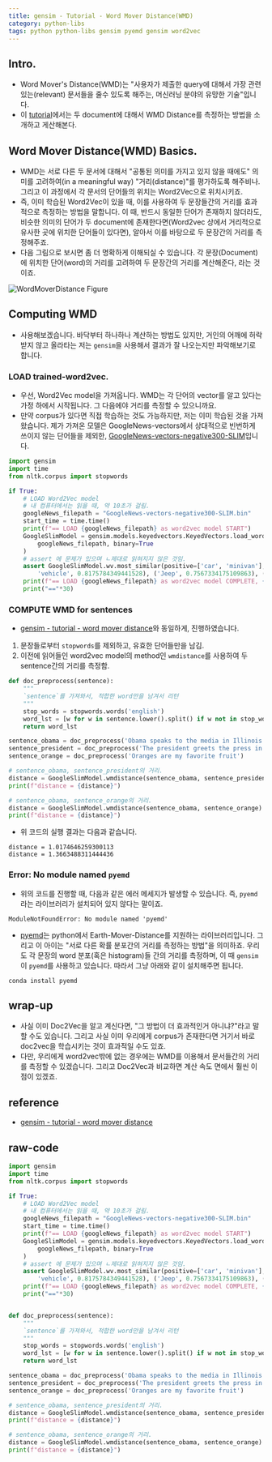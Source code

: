 ```yaml
---
title: gensim - Tutorial - Word Mover Distance(WMD)
category: python-libs
tags: python python-libs gensim pyemd gensim word2vec
---
```


## Intro. 

- Word Mover's Distance(WMD)는 "사용자가 제출한 query에 대해서 가장 관련있는(relevant) 문서들을 줄수 있도록 해주는, 머신러닝 분야의 유망한 기술"입니다.
- 이 [tutorial](https://radimrehurek.com/gensim/auto_examples/tutorials/run_wmd.html#sphx-glr-auto-examples-tutorials-run-wmd-py)에서는 두 document에 대해서 WMD Distance를 측정하는 방법을 소개하고 게산해본다. 

## Word Mover Distance(WMD) Basics. 

- WMD는 서로 다른 두 문서에 대해서 "공통된 의미를 가지고 있지 않을 때에도" 의미를 고려하여(in a meaningful way) "거리(distance)"를 평가하도록 해주비나. 그리고 이 과정에서 각 문서의 단어들의 위치는 Word2Vec으로 위치시키죠. 
- 즉, 이미 학습된 Word2Vec이 있을 때, 이를 사용하여 두 문장들간의 거리를 효과적으로 측정하는 방법을 말합니다. 이 때, 반드시 동일한 단어가 존재하지 않더라도, 비슷한 의미의 단어가 두 document에 존재한다면(Word2vec 상에서 거리적으로 유사한 곳에 위치한 단어들이 있다면), 알아서 이를 바탕으로 두 문장간의 거리를 측정해주죠.
- 다음 그림으로 보시면 좀 더 명확하게 이해되실 수 있습니다. 각 문장(Document)에 위치한 단어(word)의 거리를 고려하여 두 문장간의 거리를 계산해준다, 라는 것이죠. 

![WordMoverDistance Figure](https://media.springernature.com/original/springer-static/image/chp%3A10.1007%2F978-981-13-6661-1_23/MediaObjects/480607_1_En_23_Fig2_HTML.png)

## Computing WMD 

- 사용해보겠습니다. 바닥부터 하나하나 계산하는 방법도 있지만, 거인의 어깨에 허락받지 않고 올라타는 저는 `gensim`을 사용해서 결과가 잘 나오는지만 파악해보기로 합니다.

### LOAD trained-word2vec.

- 우선, Word2Vec model을 가져옵니다. WMD는 각 단어의 vector를 알고 있다는 가정 하에서 시작됩니다. 그 다음에야 거리를 측정할 수 있으니까요. 
- 만약 corpus가 있다면 직접 학습하는 것도 가능하지만, 저는 이미 학습된 것을 가져왔습니다. 제가 가져온 모델은 GoogleNews-vectors에서 상대적으로 빈번하게 쓰이지 않는 단어들을 제외한, [GoogleNews-vectors-negative300-SLIM](https://github.com/eyaler/word2vec-slim/blob/master/GoogleNews-vectors-negative300-SLIM.bin.gz)입니다. 


```python
import gensim 
import time
from nltk.corpus import stopwords

if True:
    # LOAD Word2Vec model
    # 내 컴퓨터에서는 읽을 때, 약 10초가 걸림.
    googleNews_filepath = "GoogleNews-vectors-negative300-SLIM.bin"
    start_time = time.time()
    print(f"== LOAD {googleNews_filepath} as word2vec model START")
    GoogleSlimModel = gensim.models.keyedvectors.KeyedVectors.load_word2vec_format(
        googleNews_filepath, binary=True
    )    
    # assert 에 문제가 있으며 ㄴ제대로 읽혀지지 않은 것임. 
    assert GoogleSlimModel.wv.most_similar(positive=['car', 'minivan'], topn=5) == [('SUV', 0.8532191514968872), (
        'vehicle', 0.8175784349441528), ('Jeep', 0.7567334175109863), ('sedan', 0.7446292042732239), ('truck', 0.7273114919662476)]
    print(f"== LOAD {googleNews_filepath} as word2vec model COMPLETE, {time.time() - start_time}")
    print("=="*30)
```

### COMPUTE WMD for sentences

- [gensim - tutorial - word mover distance](https://radimrehurek.com/gensim/auto_examples/tutorials/run_wmd.html#sphx-glr-auto-examples-tutorials-run-wmd-py)와 동일하게, 진행하였습니다. 
1) 문장들로부터 `stopwords`를 제외하고, 유효한 단어들만을 남김.
2) 이전에 읽어들인 word2vec model의 method인 `wmdistance`를 사용하여 두 sentence간의 거리를 측정함.

```python
def doc_preprocess(sentence):
    """
    `sentence`를 가져와서, 적합한 word만을 남겨서 리턴
    """
    stop_words = stopwords.words('english')
    word_lst = [w for w in sentence.lower().split() if w not in stop_words]
    return word_lst

sentence_obama = doc_preprocess('Obama speaks to the media in Illinois')
sentence_president = doc_preprocess('The president greets the press in Chicago')
sentence_orange = doc_preprocess('Oranges are my favorite fruit')

# sentence_obama, sentence_president의 거리.
distance = GoogleSlimModel.wmdistance(sentence_obama, sentence_president)
print(f"distance = {distance}")

# sentence_obama, sentence_orange의 거리.
distance = GoogleSlimModel.wmdistance(sentence_obama, sentence_orange)
print(f"distance = {distance}")
```

- 위 코드의 실행 결과는 다음과 같습니다.

```
distance = 1.0174646259300113
distance = 1.3663488311444436
```

### Error: No module named `pyemd`

- 위의 코드를 진행할 때, 다음과 같은 에러 메세지가 발생할 수 있습니다. 즉, `pyemd`라는 라이브러리가 설치되어 있지 않다는 말이죠. 

```
ModuleNotFoundError: No module named 'pyemd'
```

- [pyemd](https://pypi.org/project/pyemd/)는 python에서 Earth-Mover-Distance를 지원하는 라이브러리입니다. 그리고 이 아이는 "서로 다른 확률 분포간의 거리를 측정하는 방법"을 의미하죠. 우리도 각 문장의 word 분포(혹은 histogram)들 간의 거리를 측정하며, 이 때 `gensim`이 `pyemd`를 사용하고 있습니다. 따라서 그냥 아래와 같이 설치해주면 됩니다.

```
conda install pyemd
```

## wrap-up

- 사실 이미 Doc2Vec을 알고 계신다면, "그 방법이 더 효과적인거 아니냐?"라고 말할 수도 있습니다. 그리고 사실 이미 우리에게 corpus가 존재한다면 거기서 바로 doc2vec을 학습시키는 것이 효과적일 수도 있죠. 
- 다만, 우리에게 word2vec밖에 없는 경우에는 WMD를 이용해서 문서들간의 거리를 측정할 수 있겠습니다. 그리고 Doc2Vec과 비교하면 계산 속도 면에서 훨씬 이점이 있겠죠.


## reference

- [gensim - tutorial - word mover distance](https://radimrehurek.com/gensim/auto_examples/tutorials/run_wmd.html#sphx-glr-auto-examples-tutorials-run-wmd-py)


## raw-code

```python
import gensim 
import time
from nltk.corpus import stopwords

if True:
    # LOAD Word2Vec model
    # 내 컴퓨터에서는 읽을 때, 약 10초가 걸림.
    googleNews_filepath = "GoogleNews-vectors-negative300-SLIM.bin"
    start_time = time.time()
    print(f"== LOAD {googleNews_filepath} as word2vec model START")
    GoogleSlimModel = gensim.models.keyedvectors.KeyedVectors.load_word2vec_format(
        googleNews_filepath, binary=True
    )    
    # assert 에 문제가 있으며 ㄴ제대로 읽혀지지 않은 것임. 
    assert GoogleSlimModel.wv.most_similar(positive=['car', 'minivan'], topn=5) == [('SUV', 0.8532191514968872), (
        'vehicle', 0.8175784349441528), ('Jeep', 0.7567334175109863), ('sedan', 0.7446292042732239), ('truck', 0.7273114919662476)]
    print(f"== LOAD {googleNews_filepath} as word2vec model COMPLETE, {time.time() - start_time}")
    print("=="*30)


def doc_preprocess(sentence):
    """
    `sentence`를 가져와서, 적합한 word만을 남겨서 리턴
    """
    stop_words = stopwords.words('english')
    word_lst = [w for w in sentence.lower().split() if w not in stop_words]
    return word_lst

sentence_obama = doc_preprocess('Obama speaks to the media in Illinois')
sentence_president = doc_preprocess('The president greets the press in Chicago')
sentence_orange = doc_preprocess('Oranges are my favorite fruit')

# sentence_obama, sentence_president의 거리.
distance = GoogleSlimModel.wmdistance(sentence_obama, sentence_president)
print(f"distance = {distance}")

# sentence_obama, sentence_orange의 거리.
distance = GoogleSlimModel.wmdistance(sentence_obama, sentence_orange)
print(f"distance = {distance}")
```